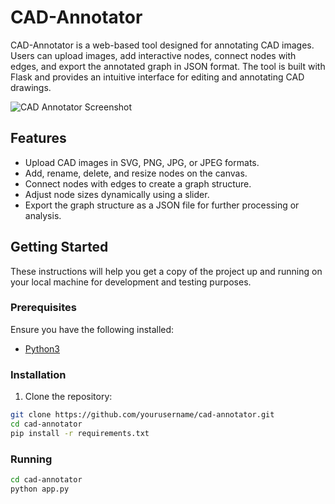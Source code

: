 # CAD-Annotator

CAD-Annotator is a web-based tool designed for annotating CAD images. Users can upload images, add interactive nodes, connect nodes with edges, and export the annotated graph in JSON format. The tool is built with Flask and provides an intuitive interface for editing and annotating CAD drawings.

![CAD Annotator Screenshot](figures/cad-annotator-pic.png)


## Features

- Upload CAD images in SVG, PNG, JPG, or JPEG formats.
- Add, rename, delete, and resize nodes on the canvas.
- Connect nodes with edges to create a graph structure.
- Adjust node sizes dynamically using a slider.
- Export the graph structure as a JSON file for further processing or analysis.

## Getting Started

These instructions will help you get a copy of the project up and running on your local machine for development and testing purposes.

### Prerequisites

Ensure you have the following installed:

- [Python3](https://www.python.org/downloads/)

### Installation

1. Clone the repository:

```bash
git clone https://github.com/yourusername/cad-annotator.git
cd cad-annotator
pip install -r requirements.txt
```

### Running
```bash
cd cad-annotator
python app.py
```
